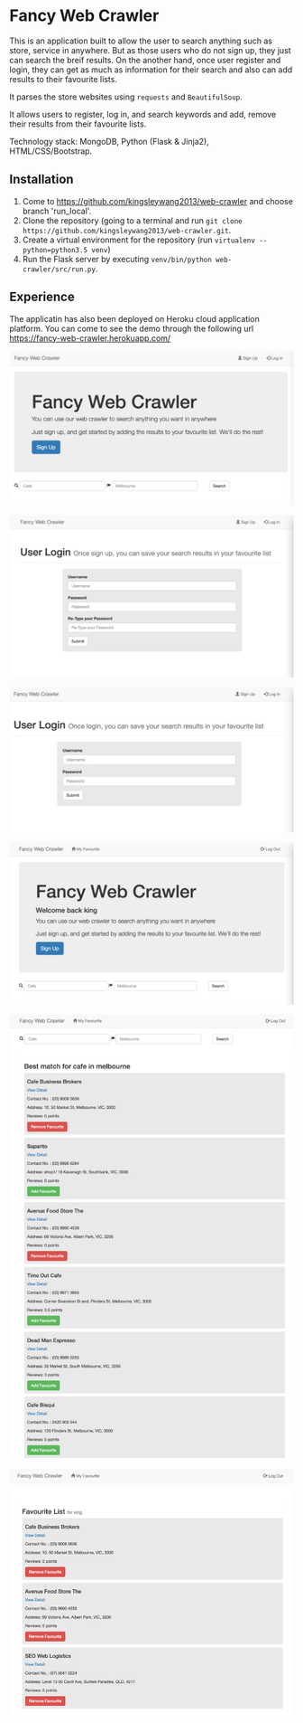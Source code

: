 # Fancy Web Crawler

This is an application built to allow the user to search anything such as store, service in anywhere. But as those users who do not sign up, they just can search the breif results. On the another hand, once user register and login, they can get as much as information for their search and also can add results to their favourite lists.

It parses the store websites using `requests` and `BeautifulSoup`.

It allows users to register, log in, and search keywords and add, remove their results from their favourite lists.

Technology stack: MongoDB, Python (Flask & Jinja2), HTML/CSS/Bootstrap.

## Installation

1. Come to https://github.com/kingsleywang2013/web-crawler and choose branch 'run_local'.
2. Clone the repository (going to a terminal and run `git clone https://github.com/kingsleywang2013/web-crawler.git`.
3. Create a virtual environment for the repository (run `virtualenv --python=python3.5 venv`)
4. Run the Flask server by executing `venv/bin/python web-crawler/src/run.py`.

## Experience

The applicatin has also been deployed on Heroku cloud application platform. You can come to see the demo through the following url
https://fancy-web-crawler.herokuapp.com/

![Home Screen](screenshots/home.png)

![Sign up Screen](screenshots/signup.png)

![Login Screen](screenshots/login.png)

![Home Screen after login](screenshots/home-login.png)

![Search Results Screen](screenshots/search-results.png)

![Favourite Lists Screen](screenshots/favourite-lists.png)
